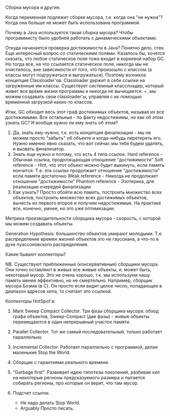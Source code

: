 Сборка мусора и другие.

Когда переменная подлежит сборке мусора, т.е. когда она "не нужна"? Когда она больше не может быть использована программой.

Почему в Java используется такая сборка мусора? Чтобы программисту было удобней работать с динамическими объектами.

Откуда начинается проверка достижимости в Java? Понятно дело, стек. Еще интересный вопрос со статическими полями. Казалось бы, хочется сказать, что любое статическое поле тоже входит в корневой набор GC. Но тогда все, на что ссылается статическое поле, никогда мы не очистилось, вне зависимости от того, что произошло с классом (а классы могут подгружаться и выгружаться). Поэтому возникла концепция Classloader'ов. Classloader держит в себе ссылки на загруженные им классы.
Существует системный класслоадер, который живет все время жизни программы и никогда не вычищается. +, мы можем создавать свои classloader'ы, управляя с их помощью временной загрузкой каких-то классов.

Итак, GC обходит весь этот граф достижимых объектов, называя их все достижимыми. Все остальные - по факту недостижимы, но как об этом узнать GC? И вообще нужно ли ему знать об этом? 
1. Да, знать ему нужно, т.к. есть концепция финализации - мы не можем просто "забыть" об объекте и когда-нибудь перетереть его. Нужно именно явно сказать, что вот сейчас мы тебя будем удалять, и вызвать финализатор.
2. Знать еще нужно и потому, что есть 4 типа ссылок.
	Hard reference - Обычная ссылка, продолжщающая отношение "достижимости"
	Soft reference - Hint, что этот объект можно будет выкинуть, если память кончится. Т.е. эта ссылка продолжает отношение "достижимости" если памяти достаточно 
	Weak reference - Никогда не продолжает отношение "достижимости"
	Phantom reference - Эзотерика, для реализации очередей финализации
3. Как узнать? Просто обойти всю память, построить множество всех объектов, построить множество всех достижимых объектов, вычесть их первого второе и получим недостижимые. На практике все, конечно, умнее, но это уже оптимизации.

Метрика производительности сборщика мусора - скорость, с которой мы можем создавать объекты.

Generation Hypothesis: большинство объектов умирают молодыми. Т.е. распределение времен жизней объектов это не гауссиана, а что-то в духе пуассоновского распределения.

Какие бывают коллекторы?

NB. Существуют приближенные (консервативные) сборщики мусора. Они точно оставляют в живых все живые объекты, и, может быть, некоторый мусор. Это не очень хорошо, т.к. мы используем нашу память менее эффективно, но не смертельно.
Например, сборщик мусора Боэма (в C). Он просто если видит целое число, попадающее в диапазон адресов хипа, то считает это ссылкой.

Коллекторы HotSpot'а:
1. Mark Sweep Compact Collector. Три фазы сборщика мусора: обход графа объектов, Sweep-Compact (две фазы) - живые объекты перемещаются в один непрерывный участок памяти.
2. Parallel Collector. Тот же самый последовательный, только работает параллельно.
3. Incremental Collector. Работает параллельно с программой, делая маленькие Stop the World.
4. Сборщик с гарантиями реального времени.
5. "Garbage first". Развивает идею гипотезы поколений, разбивая хип на некоторые регионы предсказуемого размера и пытается собирать регионы, про которые он верит, что там мусор. 

1. Подсчет ссылок. 
	+ Не надо делать Stop World.
	+ Arguably Просто писать. 